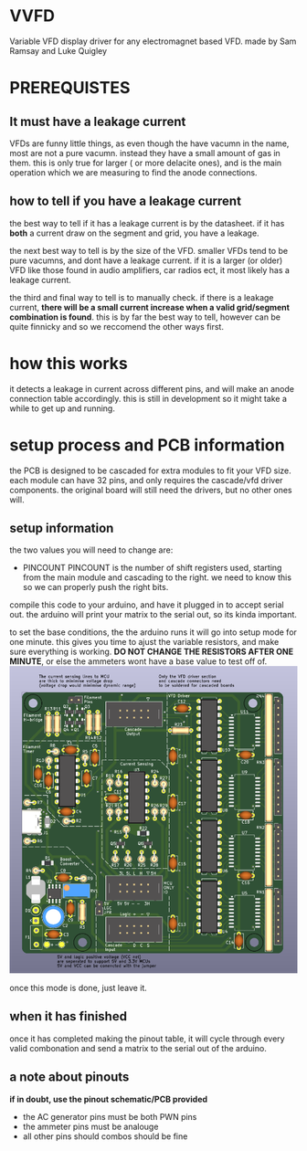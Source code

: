 # VVFD
 Variable VFD display driver for any electromagnet based VFD.
 made by Sam Ramsay and Luke Quigley
# PREREQUISTES

## It must have a leakage current
VFDs are funny little things, as even though the have vacumn in the name, most are not a pure vacumn. instead they have a small amount of gas in them. this is only true for larger ( or more delacite ones), and is the main operation which we are measuring to find the anode connections.

## how to tell if you have a leakage current
the best way to tell if it has a leakage current is by the datasheet. if it has **both** a current draw on the segment and grid, you have a leakage. 

the next best way to tell is by the size of the VFD. smaller VFDs tend to be pure vacumns, and dont have a leakage current. if it is a larger (or older) VFD like those found in audio amplifiers, car radios ect, it most likely has a leakage current.

the third and final way to tell is to manually check. if there is a leakage current, **there will be a small current increase when a valid grid/segment combination is found**. this is by far the best way to tell, however can be quite finnicky and so we reccomend the other ways first.


# how this works
 it detects a leakage in current across different pins, and will make an anode connection table accordingly.
  this is still in development so it might take a while to get up and running.

# setup process and PCB information
the PCB is designed to be cascaded for extra modules to fit your VFD size. each module can have 32 pins, and only requires the cascade/vfd driver components. the original board will still need the drivers, but no other ones will.
## setup information
the two values you will need to change  are:
- PINCOUNT
PINCOUNT is the number of shift registers used, starting from the main module and cascading to the right. we need to know this so we can properly push the right bits.

compile this code to your arduino, and have it plugged in to accept serial out. the arduino will print your matrix to the serial out, so its kinda important.

to set the base conditions, the the arduino runs it will go into setup mode for one minute. this gives you time to ajust the variable resistors, and make sure everything is working. **DO NOT CHANGE THE RESISTORS AFTER ONE MINUTE**, or else the ammeters wont have a base value to test off of.
![pic](/Electronics/PCBPic.png)

once this mode is done, just leave it. 
## when it has finished
once it has completed making the pinout table, it will cycle through every valid combonation and send a matrix to the serial out of the arduino.


## a note about pinouts
**if in doubt, use the pinout schematic/PCB provided**
- the AC generator pins must be both PWN pins
- the ammeter pins must be analouge
- all other pins should combos should be fine
